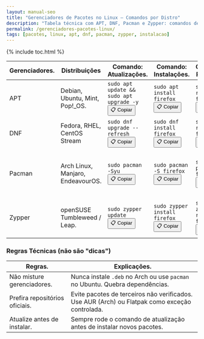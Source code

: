 ```yaml
---
layout: manual-seo
title: "Gerenciadores de Pacotes no Linux – Comandos por Distro"
description: "Tabela técnica com APT, DNF, Pacman e Zypper: comandos de instalação, remoção e atualização por distribuição — sem fluff, só referência."
permalink: /gerenciadores-pacotes-linux/
tags: [pacotes, linux, apt, dnf, pacman, zypper, instalacao]
---
```


{% include toc.html %}




<section>
    <table class="evergreen-table">
   
    
  <thead>
    <tr>
      <th>Gerenciadores.</th>
      <th>Distribuições</th>
      <th>Comando: Atualizações.</th>
      <th>Comando: Instalações.</th>
      <th>Comando: Remoção.</th>
      <th>Observações</th>
    </tr>
  </thead>
  <tbody>
    <tr>
      <td data-label="Gerenciador">APT</td>
      <td data-label="Distribuições">Debian, Ubuntu, Mint, Pop!_OS.</td>
      <td data-label="Comando: Atualizar">
        <code>sudo apt update && sudo apt upgrade -y</code>
        <button class="copy-btn" data-command="sudo apt update && sudo apt upgrade -y">📋 Copiar</button>
      </td>
      <td data-label="Comando: Instalar">
        <code>sudo apt install firefox</code>
        <button class="copy-btn" data-command="sudo apt install firefox">📋 Copiar</button>
      </td>
      <td data-label="Comando: Remover">
        <code>sudo apt remove firefox</code>
        <button class="copy-btn" data-command="sudo apt remove firefox">📋 Copiar</button>
      </td>
      <td data-label="Observações">Usa pacotes <code>.deb</code>. Estável, mas versões mais antigas.</td>
    </tr>
    <tr>
      <td data-label="Gerenciador">DNF</td>
      <td data-label="Distribuições">Fedora, RHEL, CentOS Stream</td>
      <td data-label="Comando: Atualizar">
        <code>sudo dnf upgrade --refresh</code>
        <button class="copy-btn" data-command="sudo dnf upgrade --refresh">📋 Copiar</button>
      </td>
      <td data-label="Comando: Instalar">
        <code>sudo dnf install firefox</code>
        <button class="copy-btn" data-command="sudo dnf install firefox">📋 Copiar</button>
      </td>
      <td data-label="Comando: Remover">
        <code>sudo dnf remove firefox</code>
        <button class="copy-btn" data-command="sudo dnf remove firefox">📋 Copiar</button>
      </td>
      <td data-label="Observações">Sucessor do YUM. Resolve dependências com precisão.</td>
    </tr>
    <tr>
      <td data-label="Gerenciador">Pacman</td>
      <td data-label="Distribuições">Arch Linux, Manjaro, EndeavourOS.</td>
      <td data-label="Comando: Atualizar">
        <code>sudo pacman -Syu</code>
        <button class="copy-btn" data-command="sudo pacman -Syu">📋 Copiar</button>
      </td>
      <td data-label="Comando: Instalar">
        <code>sudo pacman -S firefox</code>
        <button class="copy-btn" data-command="sudo pacman -S firefox">📋 Copiar</button>
      </td>
      <td data-label="Comando: Remover">
        <code>sudo pacman -R firefox</code>
        <button class="copy-btn" data-command="sudo pacman -R firefox">📋 Copiar</button>
      </td>
      <td data-label="Observações">Sistema rolling release. Atualizações frequentes, mas exigem atenção.</td>
    </tr>
    <tr>
      <td data-label="Gerenciador">Zypper</td>
      <td data-label="Distribuições">openSUSE Tumbleweed / Leap.</td>
      <td data-label="Comando: Atualizar">
        <code>sudo zypper update</code>
        <button class="copy-btn" data-command="sudo zypper update">📋 Copiar</button>
      </td>
      <td data-label="Comando: Instalar">
        <code>sudo zypper install firefox</code>
        <button class="copy-btn" data-command="sudo zypper install firefox">📋 Copiar</button>
      </td>
      <td data-label="Comando: Remover">
        <code>sudo zypper remove firefox</code>
        <button class="copy-btn" data-command="sudo zypper remove firefox">📋 Copiar</button>
      </td>
      <td data-label="Observações">Estável (Leap) ou rolling (Tumbleweed). Excelente para servidores.</td>
    </tr>
  </tbody>
</table>

<h3 id="regras">Regras Técnicas (não são "dicas")</h3>
<table class="evergreen-table">
  <thead>
    <tr>
      <th>Regras.</th>
      <th>Explicações.</th>
    </tr>
  </thead>
  <tbody>
    <tr>
      <td data-label="Regra">Não misture gerenciadores.</td>
      <td data-label="Explicação">Nunca instale <code>.deb</code> no Arch ou use <code>pacman</code> no Ubuntu. Quebra dependências.</td>
    </tr>
    <tr>
      <td data-label="Regra">Prefira repositórios oficiais.</td>
      <td data-label="Explicação">Evite pacotes de terceiros não verificados. Use AUR (Arch) ou Flatpak como exceção controlada.</td>
    </tr>
    <tr>
      <td data-label="Regra">Atualize antes de instalar.</td>
      <td data-label="Explicação">Sempre rode o comando de atualização antes de instalar novos pacotes.</td>
    </tr>
  </tbody>
</table>
 </section>


